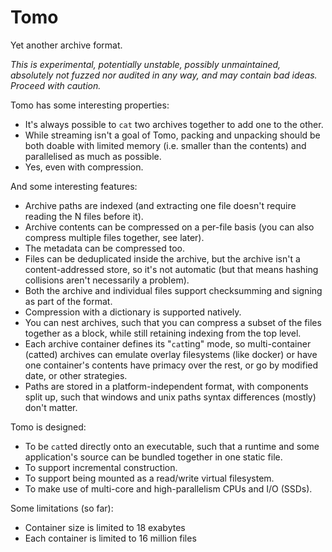 # Tomo

Yet another archive format.

_This is experimental, potentially unstable, possibly unmaintained, absolutely
not fuzzed nor audited in any way, and may contain bad ideas. Proceed with
caution._

Tomo has some interesting properties:

 - It's always possible to `cat` two archives together to add one to the other.
 - While streaming isn't a goal of Tomo, packing and unpacking should be both
   doable with limited memory (i.e. smaller than the contents) and parallelised
   as much as possible.
 - Yes, even with compression.

And some interesting features:

 - Archive paths are indexed (and extracting one file doesn't require reading
   the N files before it).
 - Archive contents can be compressed on a per-file basis (you can also
   compress multiple files together, see later).
 - The metadata can be compressed too.
 - Files can be deduplicated inside the archive, but the archive isn't a
   content-addressed store, so it's not automatic (but that means hashing
   collisions aren't necessarily a problem).
 - Both the archive and individual files support checksumming and signing as
   part of the format.
 - Compression with a dictionary is supported natively.
 - You can nest archives, such that you can compress a subset of the files
   together as a block, while still retaining indexing from the top level.
 - Each archive container defines its "`cat`ting" mode, so multi-container
   (catted) archives can emulate overlay filesystems (like docker) or have one
   container's contents have primacy over the rest, or go by modified date, or
   other strategies.
 - Paths are stored in a platform-independent format, with components split up,
   such that windows and unix paths syntax differences (mostly) don't matter.

Tomo is designed:

 - To be `cat`ted directly onto an executable, such that a runtime and
   some application's source can be bundled together in one static file.
 - To support incremental construction.
 - To support being mounted as a read/write virtual filesystem.
 - To make use of multi-core and high-parallelism CPUs and I/O (SSDs).

Some limitations (so far):

 - Container size is limited to 18 exabytes
 - Each container is limited to 16 million files

